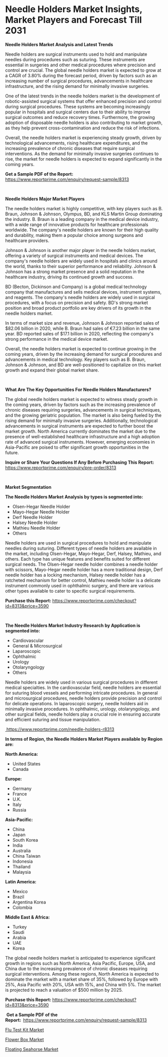 <p><h1>Needle Holders Market Insights, Market Players and Forecast Till 2031</h1></p><p><strong>Needle Holders Market Analysis and Latest Trends</strong></p>
<p><p>Needle holders are surgical instruments used to hold and manipulate needles during procedures such as suturing. These instruments are essential in surgeries and other medical procedures where precision and control are crucial. The global needle holders market is expected to grow at a CAGR of 3.80% during the forecast period, driven by factors such as an increasing number of surgical procedures, advancements in healthcare infrastructure, and the rising demand for minimally invasive surgeries.</p><p>One of the latest trends in the needle holders market is the development of robotic-assisted surgical systems that offer enhanced precision and control during surgical procedures. These systems are becoming increasingly popular in hospitals and surgical centers due to their ability to improve surgical outcomes and reduce recovery times. Furthermore, the growing adoption of disposable needle holders is also contributing to market growth, as they help prevent cross-contamination and reduce the risk of infections.</p><p>Overall, the needle holders market is experiencing steady growth, driven by technological advancements, rising healthcare expenditures, and the increasing prevalence of chronic diseases that require surgical interventions. As the demand for minimally invasive surgeries continues to rise, the market for needle holders is expected to expand significantly in the coming years.</p></p>
<p><strong>Get a Sample PDF of the Report:&nbsp;</strong> <a href="https://www.reportprime.com/enquiry/request-sample/8313">https://www.reportprime.com/enquiry/request-sample/8313</a></p>
<p>&nbsp;</p>
<p><strong>Needle Holders Major Market Players</strong></p>
<p><p>The needle holders market is highly competitive, with key players such as B. Braun, Johnson & Johnson, Olympus, BD, and KLS Martin Group dominating the industry. B. Braun is a leading company in the medical device industry, with a wide range of innovative products for healthcare professionals worldwide. The company's needle holders are known for their high quality and durability, making them a popular choice among surgeons and healthcare providers.</p><p>Johnson & Johnson is another major player in the needle holders market, offering a variety of surgical instruments and medical devices. The company's needle holders are widely used in hospitals and clinics around the world, thanks to their superior performance and reliability. Johnson & Johnson has a strong market presence and a solid reputation in the healthcare industry, driving its continued growth and success.</p><p>BD (Becton, Dickinson and Company) is a global medical technology company that manufactures and sells medical devices, instrument systems, and reagents. The company's needle holders are widely used in surgical procedures, with a focus on precision and safety. BD's strong market position and broad product portfolio are key drivers of its growth in the needle holders market.</p><p>In terms of market size and revenue, Johnson & Johnson reported sales of $82.06 billion in 2020, while B. Braun had sales of €7.23 billion in the same year. BD reported sales of $17.1 billion in 2020, reflecting the company's strong performance in the medical device market.</p><p>Overall, the needle holders market is expected to continue growing in the coming years, driven by the increasing demand for surgical procedures and advancements in medical technology. Key players such as B. Braun, Johnson & Johnson, and BD are well-positioned to capitalize on this market growth and expand their global market share.</p></p>
<p>&nbsp;</p>
<p><strong>What Are The Key Opportunities For Needle Holders Manufacturers?</strong></p>
<p><p>The global needle holders market is expected to witness steady growth in the coming years, driven by factors such as the increasing prevalence of chronic diseases requiring surgeries, advancements in surgical techniques, and the growing geriatric population. The market is also being fueled by the rising demand for minimally invasive surgeries. Additionally, technological advancements in surgical instruments are expected to further boost the market growth. North America currently dominates the market due to the presence of well-established healthcare infrastructure and a high adoption rate of advanced surgical instruments. However, emerging economies in Asia-Pacific are poised to offer significant growth opportunities in the future.</p></p>
<p><strong>Inquire or Share Your Questions If Any Before Purchasing This Report:</strong> <a href="https://www.reportprime.com/enquiry/pre-order/8313">https://www.reportprime.com/enquiry/pre-order/8313</a></p>
<p>&nbsp;</p>
<p><strong>Market Segmentation</strong></p>
<p><strong>The Needle Holders Market Analysis by types is segmented into:</strong></p>
<p><ul><li>Olsen-Hegar Needle Holder</li><li>Mayo-Hegar Needle Holder</li><li>Derf Needle Holder</li><li>Halsey Needle Holder</li><li>Mathieu Needle Holder</li><li>Others</li></ul></p>
<p><p>Needle holders are used in surgical procedures to hold and manipulate needles during suturing. Different types of needle holders are available in the market, including Olsen-Hegar, Mayo-Hegar, Derf, Halsey, Mathieu, and others. Each type has unique features and benefits suited for different surgical needs. The Olsen-Hegar needle holder combines a needle holder with scissors, Mayo-Hegar needle holder has a more traditional design, Derf needle holder has a locking mechanism, Halsey needle holder has a ratcheted mechanism for better control, Mathieu needle holder is a delicate instrument commonly used in ophthalmic surgery, and there are various other types available to cater to specific surgical requirements.</p></p>
<p><strong>Purchase this Report:&nbsp;</strong><a href="https://www.reportprime.com/checkout?id=8313&price=3590">https://www.reportprime.com/checkout?id=8313&price=3590</a></p>
<p>&nbsp;</p>
<p><strong>The Needle Holders Market Industry Research by Application is segmented into:</strong></p>
<p><ul><li>Cardiovascular</li><li>General & Microsurgical</li><li>Laparoscopic</li><li>Ophthalmic</li><li>Urology</li><li>Otolaryngology</li><li>Others</li></ul></p>
<p><p>Needle holders are widely used in various surgical procedures in different medical specialties. In the cardiovascular field, needle holders are essential for suturing blood vessels and performing intricate procedures. In general and microsurgical procedures, needle holders provide precision and control for delicate operations. In laparoscopic surgery, needle holders aid in minimally invasive procedures. In ophthalmic, urology, otolaryngology, and other surgical fields, needle holders play a crucial role in ensuring accurate and efficient suturing and tissue manipulation.</p></p>
<p><a href="https://www.reportprime.com/needle-holders-r8313">&nbsp;https://www.reportprime.com/needle-holders-r8313</a></p>
<p><strong>In terms of Region, the Needle Holders Market Players available by Region are:</strong></p>
<p>
    <p> <strong> North America: </strong>
        <ul>
            <li>United States</li>
            <li>Canada</li>
        </ul>
        </p> 
    <p> <strong> Europe: </strong>
        <ul>
            <li>Germany</li>
            <li>France</li>
            <li>U.K.</li>
            <li>Italy</li>
            <li>Russia</li>
        </ul>
        </p> 
    <p> <strong> Asia-Pacific: </strong>
        <ul>
            <li>China</li>
            <li>Japan</li>
            <li>South Korea</li>
            <li>India</li>
            <li>Australia</li>
            <li>China Taiwan</li>
            <li>Indonesia</li>
            <li>Thailand</li>
            <li>Malaysia</li>
        </ul>
        </p> 
    <p> <strong> Latin America: </strong>
        <ul>
            <li>Mexico</li>
            <li>Brazil</li>
            <li>Argentina Korea</li>
            <li>Colombia</li>
        </ul>
        </p> 
    <p> <strong> Middle East & Africa: </strong>
        <ul>
            <li>Turkey</li>
            <li>Saudi</li>
            <li>Arabia</li>
            <li>UAE</li>
            <li>Korea</li>
        </ul>
    </p>
    </p>
<p><p>The global needle holders market is anticipated to experience significant growth in regions such as North America, Asia Pacific, Europe, USA, and China due to the increasing prevalence of chronic diseases requiring surgical interventions. Among these regions, North America is expected to dominate the market with a market share of 35%, followed by Europe with 25%, Asia Pacific with 20%, USA with 15%, and China with 5%. The market is projected to reach a valuation of $500 million by 2025.</p></p>
<p><strong>Purchase this Report: </strong><a href="https://www.reportprime.com/checkout?id=8313&price=3590">https://www.reportprime.com/checkout?id=8313&price=3590</a></p>
<p>&nbsp;<strong>Get a Sample PDF of the Report:&nbsp;&nbsp;</strong><a href="https://www.reportprime.com/enquiry/request-sample/8313">https://www.reportprime.com/enquiry/request-sample/8313</a></p>
<p><strong></strong></p>
<p><p><a href="https://lydian-appliance-61d.notion.site/Flu-Test-Kit-Market-Research-Report-Its-History-and-Forecast-2024-to-2031-cff378a49ad84e3e815cc24aba54dfa0">Flu Test Kit Market</a></p><p><a href="https://forested-sushi-9b0.notion.site/Flower-Box-Market-The-Key-To-Successful-Business-Strategy-Forecast-Till-2031-98f2ee6c48e04aaf8d9f83226f534dc9">Flower Box Market</a></p><p><a href="https://summer-dogwood-3e9.notion.site/Floating-Seahorse-Market-Analysis-Its-CAGR-Market-Segmentation-and-Global-Industry-Overview-b3df1dc2a74646459f97c2dc88801942">Floating Seahorse Market</a></p></p>